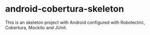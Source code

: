 android-cobertura-skeleton
==========================

This is an skeleton project with Android configured with Robolectric, Cobertura, Mockito and JUnit.
